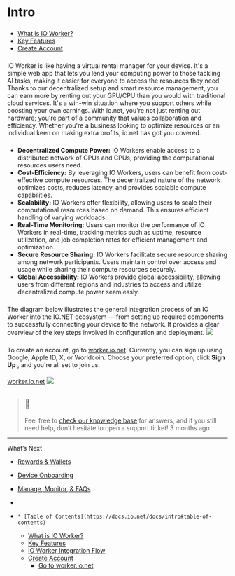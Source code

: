 # Intro
### [](https://docs.io.net/docs/intro#table-of-contents)
  * [What is IO Worker?](https://docs.io.net/docs/intro#what-is-io-worker)
  * [Key Features](https://docs.io.net/docs/intro#key-features)
  * [Create Account](https://docs.io.net/docs/intro#create-account)


### [](https://docs.io.net/docs/intro#what-is-io-worker)
IO Worker is like having a virtual rental manager for your device. It's a simple web app that lets you lend your computing power to those tackling AI tasks, making it easier for everyone to access the resources they need.
Thanks to our decentralized setup and smart resource management, you can earn more by renting out your GPU/CPU than you would with traditional cloud services. It's a win-win situation where you support others while boosting your own earnings.
With io.net, you're not just renting out hardware; you're part of a community that values collaboration and efficiency. Whether you're a business looking to optimize resources or an individual keen on making extra profits, io.net has got you covered.
### [](https://docs.io.net/docs/intro#key-features)
  * **Decentralized Compute Power:** IO Workers enable access to a distributed network of GPUs and CPUs, providing the computational resources users need.
  * **Cost-Efficiency:** By leveraging IO Workers, users can benefit from cost-effective compute resources. The decentralized nature of the network optimizes costs, reduces latency, and provides scalable compute capabilities.
  * **Scalability:** IO Workers offer flexibility, allowing users to scale their computational resources based on demand. This ensures efficient handling of varying workloads.
  * **Real-Time Monitoring:** Users can monitor the performance of IO Workers in real-time, tracking metrics such as uptime, resource utilization, and job completion rates for efficient management and optimization.
  * **Secure Resource Sharing:** IO Workers facilitate secure resource sharing among network participants. Users maintain control over access and usage while sharing their compute resources securely.
  * **Global Accessibility:** IO Workers provide global accessibility, allowing users from different regions and industries to access and utilize decentralized compute power seamlessly.


### [](https://docs.io.net/docs/intro#io-worker-integration-flow)
The diagram below illustrates the general integration process of an IO Worker into the IO.NET ecosystem — from setting up required components to successfully connecting your device to the network. It provides a clear overview of the key steps involved in configuration and deployment.
![](https://files.readme.io/7e74a3978bac0388febca9230c915ea56edc5e23c395dbbc2b9bad089105276e-IO_Worker_Integration_Flow_v2.jpg)
### [](https://docs.io.net/docs/intro#create-account)
To create an account, go to [worker.io.net](https://worker.io.net/). Currently, you can sign up using Google, Apple ID, X, or Worldcoin. Choose your preferred option, click **Sign Up** , and you're all set to join us.
#### 
[worker.io.net](https://worker.io.net)
[](https://docs.io.net/docs/intro#go-to-workerionet)
![](https://files.readme.io/278b46c-Step1.jpg)   

> ## 📘
> Feel free to [check our knowledge base](https://support.io.net/en/support/home) for answers, and if you still need help, don’t hesitate to open a support ticket!
3 months ago
* * *
What’s Next
  * [Rewards & Wallets](https://docs.io.net/docs/rewards-wallets)
  * [Device Onboarding](https://docs.io.net/docs/device-onboarding)
  * [Manage, Monitor, & FAQs](https://docs.io.net/docs/manage-and-monitor-info-stuff)


  * [](https://docs.io.net/docs/intro)
  *     * [Table of Contents](https://docs.io.net/docs/intro#table-of-contents)
    * [What is IO Worker?](https://docs.io.net/docs/intro#what-is-io-worker)
    * [Key Features](https://docs.io.net/docs/intro#key-features)
    * [IO Worker Integration Flow](https://docs.io.net/docs/intro#io-worker-integration-flow)
    * [Create Account](https://docs.io.net/docs/intro#create-account)
      * [Go to worker.io.net](https://docs.io.net/docs/intro#go-to-workerionet)


